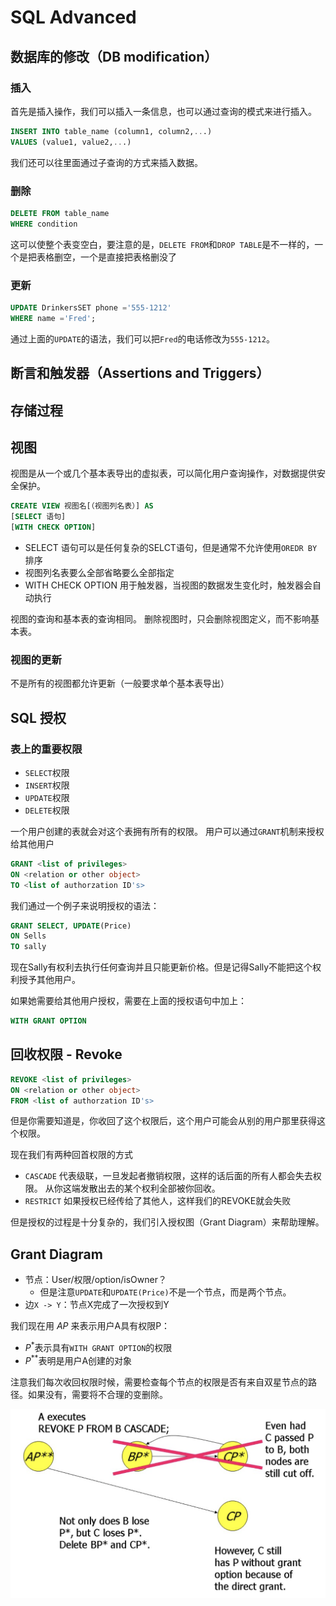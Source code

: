 
# SQL Advanced

## 数据库的修改（DB modification）

### 插入

首先是插入操作，我们可以插入一条信息，也可以通过查询的模式来进行插入。

```SQL
INSERT INTO table_name (column1, column2,...)
VALUES (value1, value2,...)
```

我们还可以往里面通过子查询的方式来插入数据。

### 删除

```SQL
DELETE FROM table_name
WHERE condition
```

这可以使整个表变空白，要注意的是，`DELETE FROM`和`DROP TABLE`是不一样的，一个是把表格删空，一个是直接把表格删没了

### 更新

```SQL
UPDATE DrinkersSET phone ='555-1212'
WHERE name ='Fred';
```

通过上面的`UPDATE`的语法，我们可以把`Fred`的电话修改为`555-1212`。

## 断言和触发器（Assertions and Triggers）

## 存储过程

## 视图

视图是从一个或几个基本表导出的虚拟表，可以简化用户查询操作，对数据提供安全保护。

```SQL
CREATE VIEW 视图名[（视图列名表）] AS 
[SELECT 语句]
[WITH CHECK OPTION]
```

+ SELECT 语句可以是任何复杂的SELCT语句，但是通常不允许使用`OREDR BY`排序
+ 视图列名表要么全部省略要么全部指定
+ WITH CHECK OPTION 用于触发器，当视图的数据发生变化时，触发器会自动执行

视图的查询和基本表的查询相同。
删除视图时，只会删除视图定义，而不影响基本表。

### 视图的更新

不是所有的视图都允许更新（一般要求单个基本表导出）

## SQL 授权

### 表上的重要权限

+ `SELECT`权限
+ `INSERT`权限
+ `UPDATE`权限
+ `DELETE`权限

一个用户创建的表就会对这个表拥有所有的权限。
用户可以通过`GRANT`机制来授权给其他用户

```SQL
GRANT <list of privileges> 
ON <relation or other object> 
TO <list of authorzation ID's>
```

我们通过一个例子来说明授权的语法：

```SQL
GRANT SELECT, UPDATE(Price)
ON Sells
TO sally
```

现在Sally有权利去执行任何查询并且只能更新价格。但是记得Sally不能把这个权利授予其他用户。

如果她需要给其他用户授权，需要在上面的授权语句中加上：

```SQL
WITH GRANT OPTION
```

## 回收权限 - Revoke

```SQL
REVOKE <list of privileges> 
ON <relation or other object> 
FROM <list of authorzation ID's>
```

但是你需要知道是，你收回了这个权限后，这个用户可能会从别的用户那里获得这个权限。

现在我们有两种回首权限的方式

+ `CASCADE` 代表级联，一旦发起者撤销权限，这样的话后面的所有人都会失去权限。 从你这端发散出去的某个权利全部被你回收。
+ `RESTRICT` 如果授权已经传给了其他人，这样我们的REVOKE就会失败

但是授权的过程是十分复杂的，我们引入授权图（Grant Diagram）来帮助理解。

## Grant Diagram

+ 节点：User/权限/option/isOwner？
  + 但是注意`UPDATE`和`UPDATE(Price)`不是一个节点，而是两个节点。
+ 边`X -> Y`：节点X完成了一次授权到Y

我们现在用 $AP$ 来表示用户A具有权限P：

+ $P^*$表示具有`WITH GRANT OPTION`的权限
+ $P^{**}$表明是用户A创建的对象

注意我们每次收回权限时候，需要检查每个节点的权限是否有来自双星节点的路径。如果没有，需要将不合理的变删除。

![ex](./pics/anGrantDiagramExample.png)

